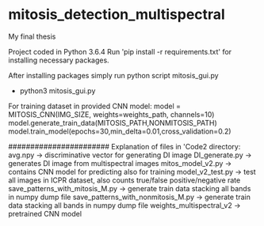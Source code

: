 # mitosis_detection_multispectral
My final thesis



Project coded in Python 3.6.4
Run 'pip install -r requirements.txt' for installing necessary packages.

After installing packages simply run python script mitosis_gui.py
 - python3 mitosis_gui.py


For training dataset in provided CNN model:
model = MITOSIS_CNN(IMG_SIZE, weights=weights_path, channels=10)
model.generate_train_data(MITOSIS_PATH,NONMITOSIS_PATH)
model.train_model(epochs=30,min_delta=0.01,cross_validation=0.2)

#######################
Explanation of files in 'Code2 directory:
avg.npy   ->  discriminative vector for generating DI image
DI_generate.py    ->  generates DI image from multispectral images
mitos_model_v2.py    -> contains CNN model for predicting also for training
model_v2_test.py    -> test all images in ICPR dataset, also counts true/false positive/negative rate
save_patterns_with_mitosis_M.py    -> generate train data stacking all bands in numpy dump file
save_patterns_with_nonmitosis_M.py    -> generate train data stacking all bands in numpy dump file
weights_multispectral_v2    -> pretrained CNN model